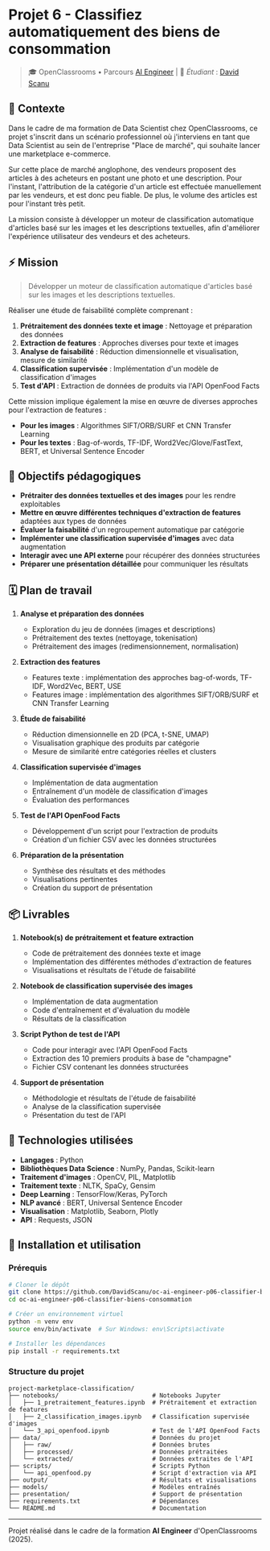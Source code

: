 # Projet 6 - Classifiez automatiquement des biens de consommation

> 🎓 OpenClassrooms • Parcours [AI Engineer](https://openclassrooms.com/fr/paths/795-ai-engineer) | 👋 *Étudiant* : [David Scanu](https://www.linkedin.com/in/davidscanu14/)

## 📝 Contexte

Dans le cadre de ma formation de Data Scientist chez OpenClassrooms, ce projet s'inscrit dans un scénario professionnel où j'interviens en tant que Data Scientist au sein de l'entreprise "Place de marché", qui souhaite lancer une marketplace e-commerce.

Sur cette place de marché anglophone, des vendeurs proposent des articles à des acheteurs en postant une photo et une description. Pour l'instant, l'attribution de la catégorie d'un article est effectuée manuellement par les vendeurs, et est donc peu fiable. De plus, le volume des articles est pour l'instant très petit.

La mission consiste à développer un moteur de classification automatique d'articles basé sur les images et les descriptions textuelles, afin d'améliorer l'expérience utilisateur des vendeurs et des acheteurs.

## ⚡ Mission

> Développer un moteur de classification automatique d'articles basé sur les images et les descriptions textuelles.

Réaliser une étude de faisabilité complète comprenant :

1. **Prétraitement des données texte et image** : Nettoyage et préparation des données
2. **Extraction de features** : Approches diverses pour texte et images
3. **Analyse de faisabilité** : Réduction dimensionnelle et visualisation, mesure de similarité
4. **Classification supervisée** : Implémentation d'un modèle de classification d'images
5. **Test d'API** : Extraction de données de produits via l'API OpenFood Facts

Cette mission implique également la mise en œuvre de diverses approches pour l'extraction de features :

- **Pour les images** : Algorithmes SIFT/ORB/SURF et CNN Transfer Learning
- **Pour les textes** : Bag-of-words, TF-IDF, Word2Vec/Glove/FastText, BERT, et Universal Sentence Encoder

## 🎯 Objectifs pédagogiques

- **Prétraiter des données textuelles et des images** pour les rendre exploitables
- **Mettre en œuvre différentes techniques d'extraction de features** adaptées aux types de données
- **Évaluer la faisabilité** d'un regroupement automatique par catégorie
- **Implémenter une classification supervisée d'images** avec data augmentation
- **Interagir avec une API externe** pour récupérer des données structurées
- **Préparer une présentation détaillée** pour communiquer les résultats

## 🗓️ Plan de travail

1. **Analyse et préparation des données**
   - Exploration du jeu de données (images et descriptions)
   - Prétraitement des textes (nettoyage, tokenisation)
   - Prétraitement des images (redimensionnement, normalisation)

2. **Extraction des features**
   - Features texte : implémentation des approches bag-of-words, TF-IDF, Word2Vec, BERT, USE
   - Features image : implémentation des algorithmes SIFT/ORB/SURF et CNN Transfer Learning

3. **Étude de faisabilité**
   - Réduction dimensionnelle en 2D (PCA, t-SNE, UMAP)
   - Visualisation graphique des produits par catégorie
   - Mesure de similarité entre catégories réelles et clusters

4. **Classification supervisée d'images**
   - Implémentation de data augmentation
   - Entraînement d'un modèle de classification d'images
   - Évaluation des performances

5. **Test de l'API OpenFood Facts**
   - Développement d'un script pour l'extraction de produits
   - Création d'un fichier CSV avec les données structurées

6. **Préparation de la présentation**
   - Synthèse des résultats et des méthodes
   - Visualisations pertinentes
   - Création du support de présentation

## 📦 Livrables

1. **Notebook(s) de prétraitement et feature extraction**
   - Code de prétraitement des données texte et image
   - Implémentation des différentes méthodes d'extraction de features
   - Visualisations et résultats de l'étude de faisabilité

2. **Notebook de classification supervisée des images**
   - Implémentation de data augmentation
   - Code d'entraînement et d'évaluation du modèle
   - Résultats de la classification

3. **Script Python de test de l'API**
   - Code pour interagir avec l'API OpenFood Facts
   - Extraction des 10 premiers produits à base de "champagne"
   - Fichier CSV contenant les données structurées

4. **Support de présentation**
   - Méthodologie et résultats de l'étude de faisabilité
   - Analyse de la classification supervisée
   - Présentation du test de l'API

## 🔧 Technologies utilisées

- **Langages** : Python
- **Bibliothèques Data Science** : NumPy, Pandas, Scikit-learn
- **Traitement d'images** : OpenCV, PIL, Matplotlib
- **Traitement texte** : NLTK, SpaCy, Gensim
- **Deep Learning** : TensorFlow/Keras, PyTorch
- **NLP avancé** : BERT, Universal Sentence Encoder
- **Visualisation** : Matplotlib, Seaborn, Plotly
- **API** : Requests, JSON

## 🔄 Installation et utilisation

### Prérequis

```bash
# Cloner le dépôt
git clone https://github.com/DavidScanu/oc-ai-engineer-p06-classifier-biens-consommation.git
cd oc-ai-engineer-p06-classifier-biens-consommation

# Créer un environnement virtuel 
python -m venv env
source env/bin/activate  # Sur Windows: env\Scripts\activate

# Installer les dépendances
pip install -r requirements.txt
```

### Structure du projet
```
project-marketplace-classification/
├── notebooks/                          # Notebooks Jupyter
│   ├── 1_pretraitement_features.ipynb  # Prétraitement et extraction de features
│   ├── 2_classification_images.ipynb   # Classification supervisée d'images
│   └── 3_api_openfood.ipynb            # Test de l'API OpenFood Facts
├── data/                               # Données du projet
│   ├── raw/                            # Données brutes
│   ├── processed/                      # Données prétraitées
│   └── extracted/                      # Données extraites de l'API
├── scripts/                            # Scripts Python
│   └── api_openfood.py                 # Script d'extraction via API
├── output/                             # Résultats et visualisations
├── models/                             # Modèles entraînés
├── presentation/                       # Support de présentation
├── requirements.txt                    # Dépendances
└── README.md                           # Documentation
```

---

Projet réalisé dans le cadre de la formation **AI Engineer** d'OpenClassrooms (2025).
